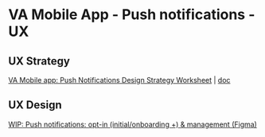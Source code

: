 # VA Mobile App - Push notifications - UX 

## UX Strategy
[VA Mobile app: Push Notifications Design Strategy Worksheet](https://github.com/department-of-veterans-affairs/va.gov-team/blob/master/products/va-mobile-app/features/Push%20Notifications/ux/push-notifications-design-strategy-worksheet.md) | [doc](https://docs.google.com/document/d/1uCZLfew4tnqn8Zy2RUski6ldtTjYaH9T/edit)

## UX Design
[WIP: Push notifications: opt-in (initial/onboarding +) & management (Figma)](https://www.figma.com/file/LKmqgew3L2nSBl0qF6YOwI/%F0%9F%94%8D-Home-2.0---Working---VAMobile?type=design&node-id=993%3A7236&mode=design&t=ARPDKhCIfCCtlhwQ-1)

